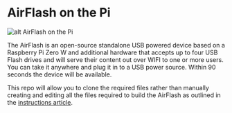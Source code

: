 # AirFlash on the Pi

![alt AirFlash on the Pi](https://blog.waynejohnson.net/lib/exe/fetch.php/airflash:airflash-with-power-top.jpg?w=600&tok=760921)

The AirFlash is an open-source standalone USB powered device based on a Raspberry Pi Zero W and additional hardware that accepts up to four USB Flash drives and will serve their content out over WIFI to one or more users. You can take it anywhere and plug it in to a USB power source. Within 90 seconds the device will be available. 

This repo will allow you to clone the required files rather than manually creating and editing all the files required to build the AirFlash as outlined in the [instructions article](http://blog.waynejohnson.net/doku.php/airflash).
